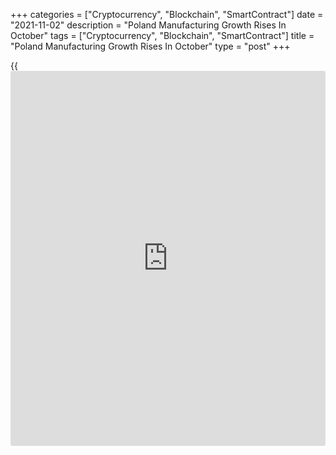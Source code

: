 +++
categories = ["Cryptocurrency", "Blockchain", "SmartContract"]
date = "2021-11-02"
description = "Poland Manufacturing Growth Rises In October"
tags = ["Cryptocurrency", "Blockchain", "SmartContract"]
title = "Poland Manufacturing Growth Rises In October"
type = "post"
+++

{{<iframe id="large-banner" src="https://www.bounty.group/#slide=25.0" width="100%" height="600" scrolling="no" style="border: 0px solid rgb(216, 221, 230); border-radius: 3px;">}}

Poland's manufacturing sector growth unexpectedly improved in October,
survey data from IHS Markit showed on Tuesday.

The manufacturing purchasing managers' index, or PMI, rose to 53.8 in
October from 53.4 in September.

Economists had forecast a score of 53.0. A PMI reading above 50 suggests
growth in the manufacturing sector.

Output and new orders increased in October. Foreign sales declined for
the second straight month.

Average lead time for the delivery of inputs deteriorated in October.

Input prices accelerated at the strongest pace for three months and
output prices increased.

Employment rose slightly in October and backlogs of work increased.

For the next 12 months, firms were confident that the production will
continue to increase.

For comments and feedback [contact](https://www.playgroundfx.com/contact/): editorial@rtt[news](https://www.letsplayfx.com/blog/forex-news-website/).com

[Economic News][1]

 **What parts of the world are seeing the best (and worst) economic
performances lately? Click[here][2] to check out our [Econ Scorecard][2]
and find out! See up-to-the-moment [ranking](https://www.playgroundfx.com/blog/crypto-exchange-ranking/)s for the best and worst
performers in [GDP][3], [unemployment rate][4], [inflation][5] and much
more.**

   1. www.rtt[news](https://www.letsplayfx.com/blog/forex-news-website/).com/Content/EconomicNews.aspx
   2. www.rtt[news](https://www.letsplayfx.com/blog/forex-news-website/).com/economic-scorecard/world-rank/retail-sales/highest-performance.aspx
   3. www.rtt[news](https://www.letsplayfx.com/blog/forex-news-website/).com/economic-scorecard/world-rank/GDP/highest-performance.aspx
   4. www.rtt[news](https://www.letsplayfx.com/blog/forex-news-website/).com/economic-scorecard/world-rank/unemployment-rate/lowest-performance.aspx
   5. www.rtt[news](https://www.letsplayfx.com/blog/forex-news-website/).com/economic-scorecard/world-rank/CPI/highest-performance.aspx